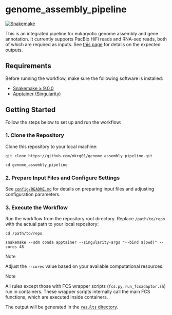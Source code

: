 # genome_assembly_pipeline

[![Snakemake](https://img.shields.io/badge/snakemake-≥9.0.0-brightgreen.svg)](https://snakemake.github.io)

This is an integrated pipeline for eukaryotic genome assembly and gene annotation.
It currently supports PacBio HiFi reads and RNA-seq reads, both of which are required as inputs.
See [this page](https://github.com/mkrg01/genome_assembly_pipeline/wiki/Directory-structure-in-results) for details on the expected outputs.

## Requirements

Before running the workflow, make sure the following software is installed:

- [Snakemake ≥ 9.0.0](https://snakemake.readthedocs.io/en/stable/getting_started/installation.html)
- [Apptainer (Singularity)](https://apptainer.org/docs/admin/main/installation.html)

## Getting Started

Follow the steps below to set up and run the workflow:

### 1. Clone the Repository

Clone this repository to your local machine:

```
git clone https://github.com/mkrg01/genome_assembly_pipeline.git

cd genome_assembly_pipeline
```

### 2. Prepare Input Files and Configure Settings

See [`config/README.md`](https://github.com/mkrg01/genome_assembly_pipeline/blob/main/config/README.md) for details on preparing input files and adjusting configuration parameters.

### 3. Execute the Workflow

Run the workflow from the repository root directory. Replace `/path/to/repo` with the actual path to your local repository:

```
cd /path/to/repo

snakemake --sdm conda apptainer --singularity-args "--bind $(pwd)" --cores 48
```
> [!NOTE]
> Adjust the `--cores` value based on your available computational resources.

> [!NOTE]
> All rules except those with FCS wrapper scripts (`fcs.py`, `run_fcsadaptor.sh`) run in containers. These wrapper scripts internally call the main FCS functions, which are executed inside containers.

The output will be generated in the [`results` directory](https://github.com/mkrg01/genome_assembly_pipeline/wiki/Directory-structure-in-results).
